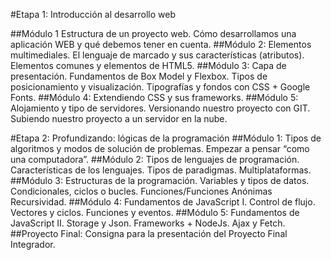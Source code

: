 #Etapa 1: Introducción al desarrollo web

##Módulo 1
Estructura de un proyecto web. Cómo desarrollamos una aplicación WEB
y qué debemos tener en cuenta.
##Módulo 2: 
Elementos multimediales. El lenguaje de marcado y sus características
(atributos). Elementos comunes y elementos de HTML5.
##Módulo 3: 
Capa de presentación. Fundamentos de Box Model y Flexbox. Tipos de
posicionamiento y visualización. Tipografías y fondos con CSS + Google Fonts.
##Módulo 4: 
Extendiendo CSS y sus frameworks.
##Módulo 5: 
Alojamiento y tipo de servidores. Versionando nuestro proyecto con GIT.
Subiendo nuestro proyecto a un servidor en la nube.

#Etapa 2: Profundizando: lógicas de la programación
##Módulo 1: 
Tipos de algoritmos y modos de solución de problemas. Empezar a
pensar “como una computadora”.
##Módulo 2: 
Tipos de lenguajes de programación. Características de los lenguajes.
Tipos de paradigmas. Multiplataformas.
##Módulo 3: 
Estructuras de la programación. Variables y tipos de datos.
Condicionales, ciclos o bucles. Funciones/Funciones Anónimas Recursividad.
##Módulo 4: 
Fundamentos de JavaScript I. Control de flujo. Vectores y ciclos.
Funciones y eventos.
##Módulo 5: 
Fundamentos de JavaScript II. Storage y Json. Frameworks + NodeJs.
Ajax y Fetch.
##Proyecto Final: 
Consigna para la presentación del Proyecto Final Integrador.
